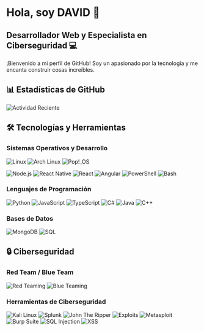 # Hola, soy DAVID 👋

## Desarrollador Web y Especialista en Ciberseguridad  💻

¡Bienvenido a mi perfil de GitHub! Soy un apasionado por la tecnología y me encanta construir cosas increíbles.

## 📊 Estadísticas de GitHub

![Actividad Reciente](https://github-readme-activity-graph.vercel.app/graph?username=darevalo2022062&theme=react-dark&hide_border=true)

## 🛠️ Tecnologías y Herramientas

### Sistemas Operativos y Desarrollo
![Linux](https://img.shields.io/badge/Linux-FCC624?style=for-the-badge&logo=linux&logoColor=black)
![Arch Linux](https://img.shields.io/badge/Arch%20Linux-1793D1?style=for-the-badge&logo=arch-linux&logoColor=white)
![Pop!_OS](https://img.shields.io/badge/Pop!_OS-48B9C7?style=for-the-badge&logo=popos&logoColor=white)

![Node.js](https://img.shields.io/badge/Node.js-339933?style=for-the-badge&logo=node.js&logoColor=white)
![React Native](https://img.shields.io/badge/React%20Native-61DAFB?style=for-the-badge&logo=react&logoColor=white)
![React](https://img.shields.io/badge/React-20232A?style=for-the-badge&logo=react&logoColor=61DAFB)
![Angular](https://img.shields.io/badge/Angular-DD0031?style=for-the-badge&logo=angular&logoColor=white)
![PowerShell](https://img.shields.io/badge/PowerShell-5391FE?style=for-the-badge&logo=powershell&logoColor=white)
![Bash](https://img.shields.io/badge/Bash-4EAA25?style=for-the-badge&logo=gnu-bash&logoColor=white)

### Lenguajes de Programación
![Python](https://img.shields.io/badge/Python-3776AB?style=for-the-badge&logo=python&logoColor=white)
![JavaScript](https://img.shields.io/badge/JavaScript-F7DF1E?style=for-the-badge&logo=javascript&logoColor=black)
![TypeScript](https://img.shields.io/badge/TypeScript-3178C6?style=for-the-badge&logo=typescript&logoColor=white)
![C#](https://img.shields.io/badge/C%23-239120?style=for-the-badge&logo=c-sharp&logoColor=white)
![Java](https://img.shields.io/badge/Java-ED8B00?style=for-the-badge&logo=openjdk&logoColor=white)
![C++](https://img.shields.io/badge/C%2B%2B-00599C?style=for-the-badge&logo=c%2B%2B&logoColor=white)

### Bases de Datos
![MongoDB](https://img.shields.io/badge/MongoDB-47A248?style=for-the-badge&logo=mongodb&logoColor=white)
![SQL](https://img.shields.io/badge/SQL-4479A1?style=for-the-badge&logo=mysql&logoColor=white)

## 🔒 Ciberseguridad

### Red Team / Blue Team
![Red Teaming](https://img.shields.io/badge/Red%20Teaming-FF0000?style=for-the-badge&logo=redhat&logoColor=white)
![Blue Teaming](https://img.shields.io/badge/Blue%20Teaming-0000FF?style=for-the-badge&logo=windows&logoColor=white)

### Herramientas de Ciberseguridad
![Kali Linux](https://img.shields.io/badge/Kali%20Linux-557C94?style=for-the-badge&logo=kalilinux&logoColor=white)
![Splunk](https://img.shields.io/badge/Splunk-000000?style=for-the-badge&logo=splunk&logoColor=white)
![John The Ripper](https://img.shields.io/badge/John%20The%20Ripper-000000?style=for-the-badge&logo=john-the-ripper&logoColor=white)
![Exploits](https://img.shields.io/badge/Exploits-FFA500?style=for-the-badge&logo=metasploit&logoColor=white)
![Metasploit](https://img.shields.io/badge/Metasploit-FF0000?style=for-the-badge&logo=metasploit&logoColor=white)
![Burp Suite](https://img.shields.io/badge/Burp%20Suite-000000?style=for-the-badge&logo=burp-suite&logoColor=white)
![SQL Injection](https://img.shields.io/badge/SQL%20Injection-FFA500?style=for-the-badge&logo=sqlite&logoColor=white)
![XSS](https://img.shields.io/badge/XSS-FF0000?style=for-the-badge&logo=xss&logoColor=white)
<!---
darevalo2022062/darevalo2022062 is a ✨ special ✨ repository because its `README.md` (this file) appears on your GitHub profile.
You can click the Preview link to take a look at your changes.
--->
